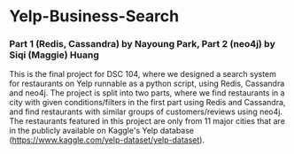 # Yelp-Business-Search

### Part 1 (Redis, Cassandra) by Nayoung Park, Part 2 (neo4j) by Siqi (Maggie) Huang

This is the final project for DSC 104, where we designed a search system for restaurants on Yelp runnable as a python script, using Redis, Cassandra and neo4j.
The project is split into two parts, where we find restaurants in a city with given conditions/filters in the first part using Redis and Cassandra, and find restaurants with similar groups of customers/reviews using neo4j.
The restaurants featured in this project are only from 11 major cities that are in the publicly available on Kaggle's Yelp database (https://www.kaggle.com/yelp-dataset/yelp-dataset).
